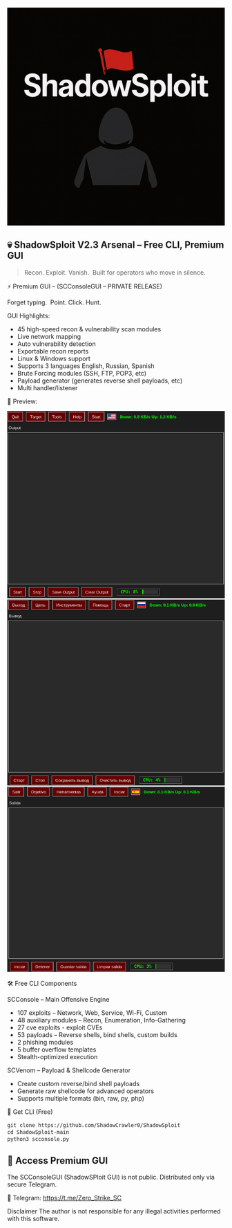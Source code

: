 ![ShadowSploit Icon](/images/shadowsploit_icon.png)

💀 ShadowSploit V2.3 Arsenal – Free CLI, Premium GUI
-

> Recon. Exploit. Vanish.  
> Built for operators who move in silence.


⚡ Premium GUI – (SCConsoleGUI – PRIVATE RELEASE)

Forget typing.  
Point. Click. Hunt.

GUI Highlights:

- 45 high-speed recon & vulnerability scan modules
- Live network mapping
- Auto vulnerability detection
- Exportable recon reports
- Linux & Windows support
- Supports 3 languages English, Russian, Spanish
- Brute Forcing modules (SSH, FTP, POP3, etc)
- Payload generator (generates reverse shell payloads, etc)
- Multi handler/listener

📸 Preview:

![ShadowSploit_menu](/images/shadowsploit_menu.png)
![ShadowSploit_russian_menu](/images/shadowsploit_russian_menu.png)
![ShadowSploit_spanish_menu](/images/shadowsploit_spanish_menu.png)

🛠 Free CLI Components

SCConsole – Main Offensive Engine

- 107 exploits – Network, Web, Service, Wi-Fi, Custom  
- 48 auxiliary modules – Recon, Enumeration, Info-Gathering
- 27 cve exploits - exploit CVEs  
- 53 payloads – Reverse shells, bind shells, custom builds  
- 2 phishing modules
- 5 buffer overflow templates  
- Stealth-optimized execution

SCVenom – Payload & Shellcode Generator

- Create custom reverse/bind shell payloads
- Generate raw shellcode for advanced operators
- Supports multiple formats (bin, raw, py, php)

🚀 Get CLI (Free)

```
git clone https://github.com/ShadowCrawler0/ShadowSploit
cd ShadowSploit-main
python3 scconsole.py
```

💎 Access Premium GUI
-

The SCConsoleGUI (ShadowSPloit GUI) is not public.
Distributed only via secure Telegram.

📩 Telegram: https://t.me/Zero_Strike_SC

Disclaimer
The author is not responsible for any illegal activities performed with this software.
